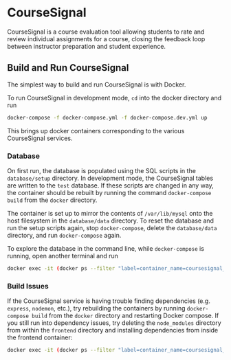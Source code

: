 # CourseSignal

CourseSignal is a course evaluation tool allowing students to rate and review individual assignments for a course, closing the feedback loop between instructor preparation and student experience.

## Build and Run CourseSignal

The simplest way to build and run CourseSignal is with Docker.

To run CourseSignal in development mode, `cd` into the docker directory and run

```bash
docker-compose -f docker-compose.yml -f docker-compose.dev.yml up
```

This brings up docker containers corresponding to the various CourseSignal services.

### Database

On first run, the database is populated using the SQL scripts in the `database/setup` directory. In development mode, the CourseSignal tables are written to the `test` database. If these scripts are changed in any way, the container should be rebuilt by running the command `docker-compose build` from the `docker` directory.

The container is set up to mirror the contents of `/var/lib/mysql` onto the host filesystem in the `database/data` directory. To reset the database and run the setup scripts again, stop `docker-compose`, delete the `database/data` directory, and run `docker-compose` again.

To explore the database in the command line, while `docker-compose` is running, open another terminal and run

```bash
docker exec -it (docker ps --filter "label=container_name=coursesignal_db" -q) mysql
```

### Build Issues

If the CourseSignal service is having trouble finding dependencies (e.g. `express`, `nodemon`, etc.), try rebuilding the containers by running `docker-compose build` from the `docker` directory and restarting Docker compose. If you still run into dependency issues, try deleting the `node_modules` directory from within the `frontend` directory and installing dependencies from inside the frontend container:

```bash
docker exec -it (docker ps --filter "label=container_name=coursesignal_service" -q) npm install
```
